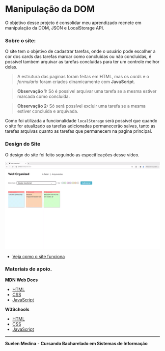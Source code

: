 # Manipulação da DOM
O objetivo desse projeto é consolidar meu aprendizado recnete em manipulação da DOM, JSON e LocalStorage API.

### Sobre o site:
O site tem o objetivo de cadastrar tarefas, onde o usuário pode escolher a cor dos cards das tarefas marcar como concluidas ou não concluidas, é possivel tambem arquivar as tarefas concluídas para ter um controle melhor delas.

> A estrutura das paginas foram feitas em HTML, mas os *cards* e o *formulario* foram criados dinamicamente com **JavaScript**.

> **Observação 1:** Só é possivel arquivar uma tarefa se a mesma estiver marcada como concluída.

> **Observação 2:** Só será possível excluir uma tarefa se a mesma estiver concluída e arquivada.

Como foi utilizada a funcionalidade ```localStorage``` será possivel que quando o site for atualizado as tarefas adicionadas permanecerão salvas, tanto as tarefas arquivas quanto as tarefas que permanecem na pagina principal.

### Design do Site
O design do site foi feito seguindo as especificações desse vídeo.

![Image and Preview Themes on the toolbar](public/assets/img_site.png)

* [Veja como o site funciona](https://drive.google.com/file/d/1pzQP8-Puzjbv_xiwsVDjwdF3ondvd43U/preview)

### Materiais de apoio.

**MDN Web Docs**
* [HTML](https://developer.mozilla.org/pt-BR/docs/Web/HTML)
* [CSS](https://developer.mozilla.org/pt-BR/docs/Web/CSS)
* [JavaScript](https://developer.mozilla.org/pt-BR/docs/Web/JavaScript)

**W3Schools**
* [HTML](https://www.w3schools.com/html/default.asp)
* [CSS](https://www.w3schools.com/css/default.asp)
* [JavaScript](https://www.w3schools.com/js/default.asp)

---

**Suelen Medina**
**-** 
**Cursando Bacharelado em Sistemas de Informação**
